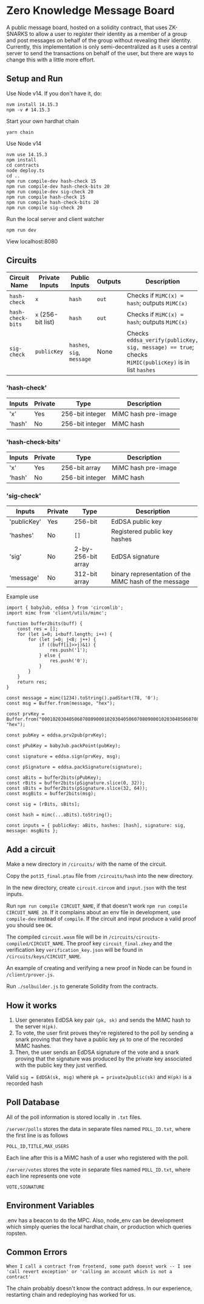 # Zero Knowledge Message Board

A public message board, hosted on a solidity contract, that uses ZK-SNARKS to allow a user to register their identity as a member of a group and post messages on behalf of the group without revealing their identity. Currently, this implementation is only semi-decentralized as it uses a central server to send the transactions on behalf of the user, but there are ways to change this with a little more effort.

## Setup and Run

Use Node v14. If you don't have it, do:

```
nvm install 14.15.3
npm -v # 14.15.3
```

Start your own hardhat chain

```
yarn chain
```

Use Node v14
```
nvm use 14.15.3
npm install
cd contracts
node deploy.ts
cd ..
npm run compile-dev hash-check 15
npm run compile-dev hash-check-bits 20
npm run compile-dev sig-check 20
npm run compile hash-check 15
npm run compile hash-check-bits 20
npm run compile sig-check 20
```

Run the local server and client watcher

```
npm run dev
```

View localhost:8080

## Circuits

| Circuit Name | Private Inputs | Public Inputs              | Outputs | Description                                                                                           |
| ------------ | -------------- | -------------------------- | ------- | ----------------------------------------------------------------------------------------------------- |
| `hash-check`       | `x`            | `hash`                     | `out`   | Checks if `MiMC(x) = hash`; outputs `MiMC(x)`                                                         |
| `hash-check-bits` | `x` (256-bit list) | `hash`                   | `out` | Checks if `MiMC(x) = hash`; outputs `MiMC(x)`                                                               |
| `sig-check`  | `publicKey`    | `hashes`, `sig`, `message` | None    | Checks `eddsa_verify(publicKey, sig, message) == true`; checks `MiMIC(publicKey)` is in list `hashes` |

### 'hash-check'

| Inputs      | Private | Type               | Description                                           |
| ----------- | ------- | ------------------ | ----------------------------------------------------- |
| 'x' | Yes     | 256-bit integer            | MiMC hash pre-image |
| 'hash'    | No      | 256-bit integer      | MiMC hash |

### 'hash-check-bits'

| Inputs      | Private | Type               | Description                                           |
| ----------- | ------- | ------------------ | ----------------------------------------------------- |
| 'x' | Yes     | 256-bit array            | MiMC hash pre-image |
| 'hash'    | No      |  256-bit integer     | MiMC hash |

### 'sig-check'

| Inputs      | Private | Type               | Description                                           |
| ----------- | ------- | ------------------ | ----------------------------------------------------- |
| 'publicKey' | Yes     | 256-bit            | EdDSA public key                                      |
| 'hashes'    | No      | `[]`               | Registered public key hashes                          |
| 'sig'       | No      | 2-by-256-bit array | EdDSA signature                                       |
| 'message'   | No      | 312-bit array      | binary representation of the MiMC hash of the message |

Example use

```
import { babyJub, eddsa } from 'circomlib';
import mimc from 'client/utils/mimc';

function buffer2bits(buff) {
    const res = [];
    for (let i=0; i<buff.length; i++) {
        for (let j=0; j<8; j++) {
            if ((buff[i]>>j)&1) {
                res.push('1');
            } else {
                res.push('0');
            }
        }
    }
    return res;
}

const message = mimc(1234).toString().padStart(78, '0');
const msg = Buffer.from(message, "hex");

const prvKey = Buffer.from("0001020304050607080900010203040506070809000102030405060708090001", "hex");

const pubKey = eddsa.prv2pub(prvKey);

const pPubKey = babyJub.packPoint(pubKey);

const signature = eddsa.sign(prvKey, msg);

const pSignature = eddsa.packSignature(signature);

const aBits = buffer2bits(pPubKey);
const rBits = buffer2bits(pSignature.slice(0, 32));
const sBits = buffer2bits(pSignature.slice(32, 64));
const msgBits = buffer2bits(msg);

const sig = [rBits, sBits];

const hash = mimc(...aBits).toString();

const inputs = { publicKey: aBits, hashes: [hash], signature: sig, message: msgBits };
```

## Add a circuit

Make a new directory in `/circuits/` with the name of the circuit.

Copy the `pot15_final.ptau` file from `/circuits/hash` into the new directory.

In the new directory, create `circuit.circom` and `input.json` with the test inputs.

Run `npm run compile CIRCUIT_NAME`, if that doesn't work `npm run compile CIRCUIT_NAME 20`. If it complains about an env file in development, use `compile-dev` instead of `compile`.
If the circuit and input produce a valid proof you should see `OK`.

The compiled `circuit.wasm` file will be in `/circuits/circuits-compiled/CIRCUIT_NAME`.
The proof key `circuit_final.zkey` and the verification key `verification_key.json` will be found in `/circuits/keys/CIRCUIT_NAME`.

An example of creating and verifying a new proof in Node can be found in `/client/prover.js`.

Run `./solbuilder.js` to generate Solidity from the contracts.

## How it works

1. User generates EdDSA key pair `(pk, sk)` and sends the MiMC hash to the server `H(pk)`.
2. To vote, the user first proves they're registered to the poll by sending a snark proving that they have a public key `pk` to one of the recorded MiMC hashes.
3. Then, the user sends an EdDSA signature of the vote and a snark proving that the signature was produced by the private key associated with the public key they just verified.

Valid `sig = EdDSA(sk, msg)`
where `pk = private2public(sk)`
and `H(pk)` is a recorded hash

## Poll Database

All of the poll information is stored locally in `.txt` files.

`/server/polls` stores the data in separate files named `POLL_ID.txt`, where the first line is as follows

```
POLL_ID,TITLE,MAX_USERS
```

Each line after this is a MiMC hash of a user who registered with the poll.

`/server/votes` stores the vote in separate files named `POLL_ID.txt`, where each line represents one vote

```
VOTE,SIGNATURE
```

## Environment Variables

.env has a beacon to do the MPC. Also, node_env can be development which simply queries the local hardhat chain, or production which queries ropsten.

## Common Errors

```
When I call a contract from frontend, some path doesnt work -- I see 'call revert exception' or 'calling an account which is not a contract'
```

The chain probably doesn't know the contract address. In our experience, restarting chain and redeploying has worked for us.
